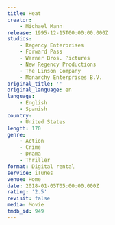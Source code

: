 ```yaml
---
title: Heat
creator:
    - Michael Mann
release: 1995-12-15T00:00:00.000Z
studios:
    - Regency Enterprises
    - Forward Pass
    - Warner Bros. Pictures
    - New Regency Productions
    - The Linson Company
    - Monarchy Enterprises B.V.
original_title: ''
original_language: en
language:
    - English
    - Spanish
country:
    - United States
length: 170
genre:
    - Action
    - Crime
    - Drama
    - Thriller
format: Digital rental
service: iTunes
venue: Home
date: 2018-01-05T05:00:00.000Z
rating: '2.5'
revisit: false
media: Movie
tmdb_id: 949
---
```



